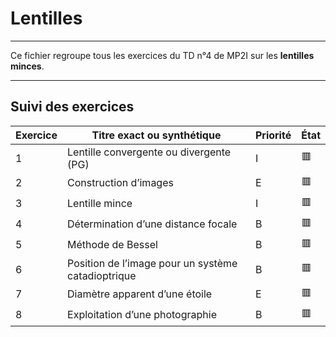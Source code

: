 # Lentilles

---

Ce fichier regroupe tous les exercices du TD n°4 de MP2I sur les **lentilles minces**.

---

## Suivi des exercices

| Exercice | Titre exact ou synthétique                                | Priorité | État |
|----------|------------------------------------------------------------|----------|------|
| 1        | Lentille convergente ou divergente (PG)                  | I        | 🟥   |
| 2        | Construction d’images                                     | E        | 🟥   |
| 3        | Lentille mince                                            | I        | 🟥   |
| 4        | Détermination d’une distance focale                       | B        | 🟥   |
| 5        | Méthode de Bessel                                         | B        | 🟥   |
| 6        | Position de l’image pour un système catadioptrique        | B        | 🟥   |
| 7        | Diamètre apparent d’une étoile                            | E        | 🟥   |
| 8        | Exploitation d’une photographie                           | B        | 🟥   |
